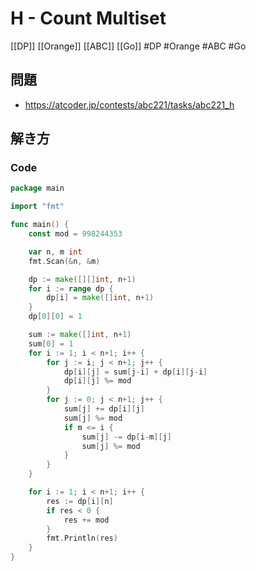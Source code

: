 # H - Count Multiset
[[DP]] [[Orange]] [[ABC]] [[Go]]
#DP #Orange #ABC #Go 

## 問題
- https://atcoder.jp/contests/abc221/tasks/abc221_h

## 解き方
### Code
```go
package main

import "fmt"

func main() {
	const mod = 998244353

	var n, m int
	fmt.Scan(&n, &m)

	dp := make([][]int, n+1)
	for i := range dp {
		dp[i] = make([]int, n+1)
	}
	dp[0][0] = 1

	sum := make([]int, n+1)
	sum[0] = 1
	for i := 1; i < n+1; i++ {
		for j := i; j < n+1; j++ {
			dp[i][j] = sum[j-i] + dp[i][j-i]
			dp[i][j] %= mod
		}
		for j := 0; j < n+1; j++ {
			sum[j] += dp[i][j]
			sum[j] %= mod
			if m <= i {
				sum[j] -= dp[i-m][j]
				sum[j] %= mod
			}
		}
	}

	for i := 1; i < n+1; i++ {
		res := dp[i][n]
		if res < 0 {
			res += mod
		}
		fmt.Println(res)
	}
}
```